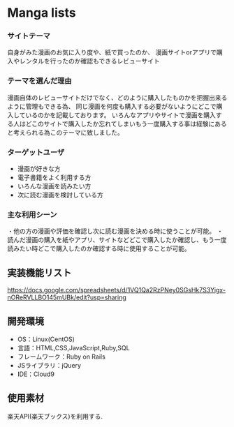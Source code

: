 # Manga lists

### サイトテーマ
自身がみた漫画のお気に入り度や、紙で買ったのか、
漫画サイトorアプリで購入やレンタルを行ったのか確認もできるレビューサイト

### テーマを選んだ理由
漫画自体のレビューサイトだけでなく、どのように購入したものかを把握出来るように管理もできる為、
同じ漫画を何度も購入する必要がないようにどこで購入しているのかを記載しております。
いろんなアプリやサイトで漫画を購入する人はどこのサイトで購入したか忘れてしまいもう一度購入する事は経験にあると考えられる為このテーマに致しました。

### ターゲットユーザ
- 漫画が好きな方
- 電子書籍をよく利用する方
- いろんな漫画を読みたい方
- 次に読む漫画を検討している方

### 主な利用シーン
・他の方の漫画や評価を確認し次に読む漫画を決める時に使うことが可能。
・読んだ漫画の購入を紙やアプリ、サイトなどどこで購入したか確認し、もう一度読みたい時どこで購入したのか確認する時に使用することが可能。

## 実装機能リスト
https://docs.google.com/spreadsheets/d/1VQ1Qa2RzPNey0SGsHk7S3Yigx-nOReRVLLBO145mUBk/edit?usp=sharing

## 開発環境
- OS：Linux(CentOS)
- 言語：HTML,CSS,JavaScript,Ruby,SQL
- フレームワーク：Ruby on Rails
- JSライブラリ：jQuery
- IDE：Cloud9

## 使用素材
楽天API(楽天ブックス)を利用する.
